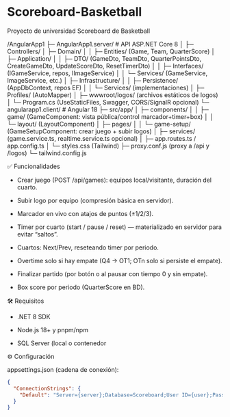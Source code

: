 # Scoreboard-Basketball
Proyecto de universidad Scoreboard de Basketball

/AngularApp1
├─ AngularApp1.server/                  # API ASP.NET Core 8
│  ├─ Controllers/
│  ├─ Domain/
│  │  ├─ Entities/ (Game, Team, QuarterScore)
│  ├─ Application/
│  │  ├─ DTO/ (GameDto, TeamDto, QuarterPointsDto, CreateGameDto, UpdateScoreDto, ResetTimerDto)
│  │  ├─ Interfaces/ (IGameService, repos, IImageService)
│  │  └─ Services/ (GameService, ImageService, etc.)
│  ├─ Infrastructure/
│  │  ├─ Persistence/ (AppDbContext, repos EF)
│  │  └─ Services/ (implementaciones)
│  ├─ Profiles/ (AutoMapper)
│  ├─ wwwroot/logos/ (archivos estáticos de logos)
│  └─ Program.cs (UseStaticFiles, Swagger, CORS/SignalR opcional)
└─ angularapp1.client/                  # Angular 18
   ├─ src/app/
   │  ├─ components/
   │  │  ├─ game/ (GameComponent: vista pública/control marcador+timer+box)
   │  │  └─ layout/ (LayoutComponent)
   │  ├─ pages/
   │  │  └─ game-setup/ (GameSetupComponent: crear juego + subir logos)
   │  ├─ services/ (game.service.ts, realtime.service.ts opcional)
   │  ├─ app.routes.ts / app.config.ts
   │  └─ styles.css (Tailwind)
   ├─ proxy.conf.js (proxy a /api y /logos)
   └─ tailwind.config.js

✅ Funcionalidades

-  Crear juego (POST /api/games): equipos local/visitante, duración del cuarto.

-  Subir logo por equipo (compresión básica en servidor).

-  Marcador en vivo con atajos de puntos (±1/2/3).

-  Timer por cuarto (start / pause / reset) — materializado en servidor para evitar “saltos”.

-  Cuartos: Next/Prev, reseteando timer por periodo.

-  Overtime solo si hay empate (Q4 → OT1; OTn solo si persiste el empate).

-  Finalizar partido (por botón o al pausar con tiempo 0 y sin empate).

-  Box score por periodo (QuarterScore en BD).

🛠️ Requisitos

-  .NET 8 SDK

-  Node.js 18+ y pnpm/npm

-  SQL Server (local o contenedor

⚙️ Configuración

  appsettings.json (cadena de conexión):

```json
{
  "ConnectionStrings": {
    "Default": "Server={server};Database=Scoreboard;User ID={user};Password={YourStrong!Passw0rd};TrustServerCertificate=True"
  }
}
```

